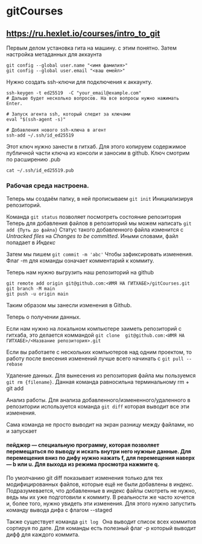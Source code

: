 # gitCourses

## https://ru.hexlet.io/courses/intro_to_git

 Первым делом установка гита на машину. с этим понятно.
 Затем настройка метаданных для аккаунта
``` 
git config --global user.name "<имя фамилия>"
git config --global user.email "<ваш емейл>" 
```
 Нужно создать ssh-ключи для подключения к аккаунту. 
```
ssh-keygen -t ed25519  -C "your_email@example.com"
# Дальше будет несколько вопросов. На все вопросы нужно нажимать Enter.

# Запуск агента ssh, который следит за ключами
eval "$(ssh-agent -s)"

# Добавления нового ssh-ключа в агент
ssh-add ~/.ssh/id_ed25519
```

Этот ключ нужно занести в гитхаб. Для этого копируем содержимое публичной части ключа из консоли и заносим в github. Ключ смотрим по расширению .pub
```
cat ~/.ssh/id_ed25519.pub
```
### Рабочая среда настроена.
Теперь мы создаём папку, в ней прописываем ``` git init ``` Инициализируя репозиторий.

Команда ``` git status ``` позволяет посмотреть состояние репозитория
Теперь для добавления файлов в репозиторий мы можем написать ``` git add {Путь до файла} ``` Статус такого добавленного файла изменится с *Untracked files* на *Changes to be committed*. Иными словами, файл попадает в *Индекс*

Затем мы пишем ``` git commit -m 'abc' ``` Чтобы зафиксировать изменения. Флаг -m для команды означает комментарий к коммиту.

Теперь нам нужно выгрузить наш репозиторий на github

```
git remote add origin git@github.com:<ИМЯ НА ГИТХАБЕ>/gitCourses.git
git branch -M main
git push -u origin main 
```
Таким образом мы занесли изменения в Github.

Теперь о получении данных.

Если нам нужно на локальном компьютере заиметь репозиторий с гитхаба, это делается коммандой ``` git clone  git@github.com:<ИМЯ НА ГИТХАБЕ>/<Название репозитория>.git ```

Если вы работаете с нескольких компьютеров над одним проектом, то работу после внесения изменений лучше всего начинать с ``` git pull --rebase ```

Удаление данных. Для вынесения из репозитория файла мы пользуемся ``` git rm {filename} ```. Данная команда равносильна терминальному rm + git add

Анализ работы. Для анализа добавленного/измененного/удаленного в репозитории используется команда ``` git diff ``` которая выводит все эти изменения.

Сама команда не просто выводит на экран разницу между файлами, но и запускает 

#### пейджер — специальную программу, которая позволяет перемещаться по выводу и искать внутри него нужные данные. Для перемещения вниз по дифу нужно нажать f, для перемещения наверх — b или u. Для выхода из режима просмотра нажмите q.

По умолчанию git diff показывает изменения только для тех модифицированных файлов, которые ещё не были добавлены в индекс. Подразумевается, что добавленные в индекс файлы смотреть не нужно, ведь мы их уже подготовили к коммиту. В реальности же часто хочется и, более того, нужно увидеть эти изменения. Для этого нужно запустить команду вывода дифа с флагом --staged

Также существует команда ```git log ``` Она выводит список всех коммитов сортируя по дате. Для команды есть полезный флаг -p который выводит дифф для каждого коммита.
